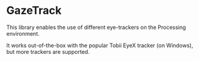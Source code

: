GazeTrack
=========

This library enables the use of different eye-trackers on the Processing environment. 

It works out-of-the-box with the popular Tobii EyeX tracker (on Windows), but more trackers are supported. 
